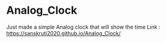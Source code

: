 # Analog_Clock
Just made a simple Analog clock that will show the time 
Link : https://sanskruti2020.github.io/Analog_Clock/
